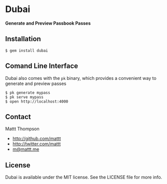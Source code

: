 # Dubai
**Generate and Preview Passbook Passes**

## Installation

    $ gem install dubai


## Comand Line Interface

Dubai also comes with the `pk` binary, which provides a convenient way to generate and preview passes


    $ pk generate mypass
    $ pk serve mypass
    $ open http://localhost:4000

## Contact

Mattt Thompson

- http://github.com/mattt
- http://twitter.com/mattt
- m@mattt.me

## License

Dubai is available under the MIT license. See the LICENSE file for more info.
